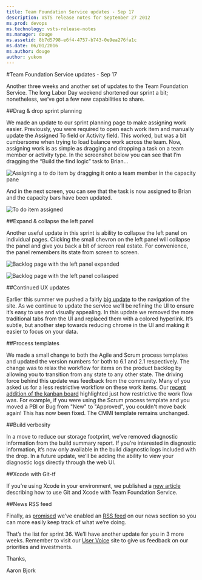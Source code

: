 ```yaml
---
title: Team Foundation Service updates - Sep 17
description: VSTS release notes for September 27 2012
ms.prod: devops
ms.technology: vsts-release-notes
ms.manager: douge
ms.assetid: 8b7d5798-e6f4-4757-b743-0e9ea276fa1c
ms.date: 06/01/2016
ms.author: douge
author: yukom
---
```


#Team Foundation Service updates - Sep 17

Another three weeks and another set of updates to the Team Foundation Service. The long Labor Day weekend shortened our sprint a bit; nonetheless, we’ve got a few new capabilities to share.

##Drag & drop sprint planning

We made an update to our sprint planning page to make assigning work easier. Previously, you were required to open each work item and manually update the Assigned To field or Activity field. This worked, but was a bit cumbersome when trying to load balance work across the team. Now, assigning work is as simple as dragging and dropping a task on a team member or activity type. In the screenshot below you can see that I’m dragging the “Build the find logic” task to Brian…

![Assigning a to do item by dragging it onto a team member in the capacity pane](_img/9_17_01.png)

And in the next screen, you can see that the task is now assigned to Brian and the capacity bars have been updated.

![To do item assigned](_img/9_17_02.png)

##Expand & collapse the left panel

Another useful update in this sprint is ability to collapse the left panel on individual pages. Clicking the small chevron on the left panel will collapse the panel and give you back a bit of screen real estate. For convenience, the panel remembers its state from screen to screen.

![Backlog page with the left panel expanded](_img/9_17_03.png)

![Backlog page with the left panel collasped](_img/9_17_04.png)

##Continued UX updates

Earlier this summer we pushed a fairly [big update](http://blogs.msdn.com/b/bharry/archive/2012/07/16/team-foundation-service-updates-7-16.aspx) to the navigation of the site. As we continue to update the service we’ll be refining the UI to ensure it’s easy to use and visually appealing. In this update we removed the more traditional tabs from the UI and replaced them with a colored hyperlink. It’s subtle, but another step towards reducing chrome in the UI and making it easier to focus on your data.

##Process templates

We made a small change to both the Agile and Scrum process templates and updated the version numbers for both to 6.1 and 2.1 respectively. The change was to relax the workflow for items on the product backlog by allowing you to transition from any state to any other state. The driving force behind this update was feedback from the community. Many of you asked us for a less restrictive workflow on these work items. Our [recent addition of the kanban board](aug-13-team-services.md) highlighted just how restrictive the work flow was. For example, if you were using the Scrum process template and you moved a PBI or Bug from "New" to "Approved", you couldn't move back again! This has now been fixed. The CMMI template remains unchanged.

##Build verbosity

In a move to reduce our storage footprint, we’ve removed diagnostic information from the build summary report. If you’re interested in diagnostic information, it’s now only available in the build diagnostic logs included with the drop. In a future update, we’ll be adding the ability to view your diagnostic logs directly through the web UI.

##Xcode with Git-tf

If you’re using Xcode in your environment, we published a [new article](/azure/devops/git/share-your-code-in-git-xcode?view=vsts) describing how to use Git and Xcode with Team Foundation Service.

##News RSS feed

Finally, as [promised](http://blogs.msdn.com/b/bharry/archive/2012/08/27/team-foundation-service-updates-8-27.aspx) we’ve enabled an [RSS feed](https://visualstudio.microsoft.com/team-services/release-notes-feed/?feed=release-notes-feed) on our news section so you can more easily keep track of what we’re doing.

That’s the list for sprint 36. We’ll have another update for you in 3 more weeks. Remember to visit our [User Voice](https://visualstudio.uservoice.com/forums/330519-vso) site to give us feedback on our priorities and investments.

Thanks,

Aaron Bjork